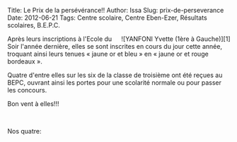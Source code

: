 Title: Le Prix de la persévérance!!
Author: Issa
Slug: prix-de-perseverance
Date: 2012-06-21
Tags: Centre scolaire, Centre Eben-Ezer, Résultats scolaires, B.E.P.C.

<div style="float:right;"  markdown="1">
![YANFONI Yvette (1ère à Gauche)][1]
</div>

Après leurs inscriptions à l'Ecole du Soir l'année dernière, elles se sont
inscrites en cours du jour cette année, troquant ainsi leurs tenues « jaune or
et bleu » en « jaune or et rouge bordeaux ».

Quatre d'entre elles sur les six de la classe de troisième ont été reçues au
BEPC, ouvrant ainsi les portes pour une scolarité normale ou pour passer les
concours.

Bon vent à elles!!!

<br style="clear:both;">

Nos quatre:
<div id="set:72157630191826234" class="galleria"></div>

  [1]: http://farm9.staticflickr.com/8020/6964889540_f12ff340a2_z.jpg
